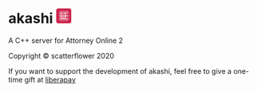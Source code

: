 # akashi <img src="https://github.com/AttorneyOnline/akashi/blob/master/resource/icon/256.png" width=30 height=30>
A C++ server for Attorney Online 2

Copyright © scatterflower 2020

If you want to support the development of akashi, feel free to give a one-time gift at [liberapay](https://liberapay.com/scatterflower/)
